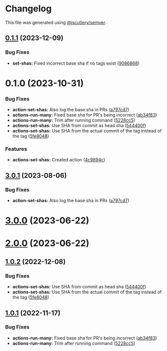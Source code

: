 # Changelog

This file was generated using [@jscutlery/semver](https://github.com/jscutlery/semver).

## [0.1.1](https://github.com/TriPSs/nx-extend/compare/actions-set-shas-0.1.0...actions-set-shas-0.1.1) (2023-12-09)


### Bug Fixes

* **set-shas:** Fixed incorrect base sha if no tags exist ([9086868](https://github.com/TriPSs/nx-extend/commit/9086868cfa99070a9c02f4d8c2c879be30ed9e6e))



# 0.1.0 (2023-10-31)


### Bug Fixes

* **action-set-shas:** Also log the base sha in PRs ([a797cd7](https://github.com/TriPSs/nx-extend/commit/a797cd778b9e0c0e6b0028a1863c0f7696caa8c2))
* **actions-run-many:** Fixed base sha for PR's being incorrect ([ab34f83](https://github.com/TriPSs/nx-extend/commit/ab34f83401176c9f966cc9aa23c459e772d36525))
* **actions-run-many:** Trim after running command ([5228cc5](https://github.com/TriPSs/nx-extend/commit/5228cc5875039c48c78571fb545cc920b0d38cdc))
* **actions-set-shas:** Use SHA from commit as head sha ([544400f](https://github.com/TriPSs/nx-extend/commit/544400f54538d83fcfe5c900dd0a23a35cd6ee4d))
* **actions-set-shas:** Use SHA from the actual commit of the tag instead of the tag ([5fe8048](https://github.com/TriPSs/nx-extend/commit/5fe8048eb76d41acdb358c227a117e3890b7c05f))


### Features

* **actions-set-shas:** Created action ([4c9894c](https://github.com/TriPSs/nx-extend/commit/4c9894c037694053ee303d0d49d0d2afeef17e1a))



## [3.0.1](https://github.com/TriPSs/nx-extend/compare/actions-set-shas@3.0.0...actions-set-shas@3.0.1) (2023-08-06)


### Bug Fixes

* **action-set-shas:** Also log the base sha in PRs ([a797cd7](https://github.com/TriPSs/nx-extend/commit/a797cd778b9e0c0e6b0028a1863c0f7696caa8c2))



# [3.0.0](https://github.com/TriPSs/nx-extend/compare/actions-set-shas@2.0.0...actions-set-shas@3.0.0) (2023-06-22)



# [2.0.0](https://github.com/TriPSs/nx-extend/compare/actions-set-shas@1.0.2...actions-set-shas@2.0.0) (2023-06-22)



## [1.0.2](https://github.com/TriPSs/nx-extend/compare/actions-set-shas@1.0.1...actions-set-shas@1.0.2) (2022-12-08)


### Bug Fixes

* **actions-set-shas:** Use SHA from commit as head sha ([544400f](https://github.com/TriPSs/nx-extend/commit/544400f54538d83fcfe5c900dd0a23a35cd6ee4d))
* **actions-set-shas:** Use SHA from the actual commit of the tag instead of the tag ([5fe8048](https://github.com/TriPSs/nx-extend/commit/5fe8048eb76d41acdb358c227a117e3890b7c05f))



## [1.0.1](https://github.com/TriPSs/nx-extend/compare/actions-set-shas@1.0.0...actions-set-shas@1.0.1) (2022-11-17)


### Bug Fixes

* **actions-run-many:** Fixed base sha for PR's being incorrect ([ab34f83](https://github.com/TriPSs/nx-extend/commit/ab34f83401176c9f966cc9aa23c459e772d36525))
* **actions-run-many:** Trim after running command ([5228cc5](https://github.com/TriPSs/nx-extend/commit/5228cc5875039c48c78571fb545cc920b0d38cdc))
